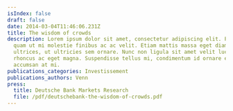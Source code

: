 ```yaml
---
isIndex: false
draft: false
date: 2014-03-04T11:46:06.231Z
title: The wisdom of crowds
description: Lorem ipsum dolor sit amet, consectetur adipiscing elit. Proin id
  quam ut mi molestie finibus ac ac velit. Etiam mattis massa eget diam
  ultrices, ut ultricies sem ornare. Nunc non ligula sit amet velit luctus
  rhoncus ac eget magna. Suspendisse tellus mi, condimentum id ornare eu,
  accumsan at mi.
publications_categories: Investissement
publications_authors: Venn
press:
  title: Deutsche Bank Markets Research
  file: /pdf/deutschebank-the-wisdom-of-crowds.pdf
---
```


